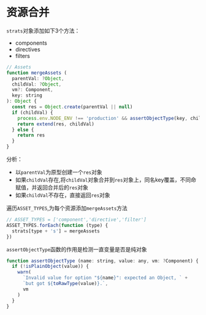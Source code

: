 # 资源合并

`strats`对象添加如下3个方法：

- components
- directives
- filters

```javascript
// Assets
function mergeAssets (
  parentVal: ?Object,
  childVal: ?Object,
  vm?: Component,
  key: string
): Object {
  const res = Object.create(parentVal || null)
  if (childVal) {
    process.env.NODE_ENV !== 'production' && assertObjectType(key, childVal, vm)
    return extend(res, childVal)
  } else {
    return res
  }
}
```

分析：

- 以`parentVal`为原型创建一个`res`对象
- 如果`childVal`存在,将`childVal`对象合并到`res`对象上，同名key覆盖，不同命赋值，并返回合并后的`res`对象
- 如果`childVal`不存在，直接返回`res`对象

遍历`ASSET_TYPES`,为每个资源添加`mergeAssets`方法

``` javascript
// ASSET_TYPES = ['component','directive','filter']
ASSET_TYPES.forEach(function (type) {
  strats[type + 's'] = mergeAssets
})
```

`assertObjectType`函数的作用是检测一直变量是否是纯对象

```javascript
function assertObjectType (name: string, value: any, vm: ?Component) {
  if (!isPlainObject(value)) {
    warn(
      `Invalid value for option "${name}": expected an Object, ` +
      `but got ${toRawType(value)}.`,
      vm
    )
  }
}
```
